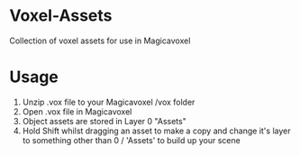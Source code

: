 # Voxel-Assets
Collection of voxel assets for use in Magicavoxel

Usage
=====

1. Unzip .vox file to your Magicavoxel /vox folder
2. Open .vox file in Magicavoxel
3. Object assets are stored in Layer 0 "Assets"
4. Hold Shift whilst dragging an asset to make a copy and change it's layer to something other than 0 / 'Assets' to build up your scene
